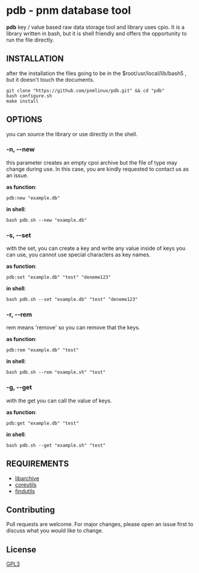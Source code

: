 # pdb - pnm database tool

**pdb** key / value based raw data storage tool and library uses cpio.
It is a library written in bash, but it is shell friendly
and offers the opportunity to run the file directly.

## INSTALLATION
after the installation the files going to be in the $root/usr/local/lib/bash5 , but it doesn't touch the documents.

```
git clone "https://github.com/pnmlinux/pdb.git" && cd "pdb"
bash configure.sh
make install
```

## OPTIONS
you can source the library or use directly in the shell.

### -n, --new
this parameter creates an empty cpoi archive but the file of type
may change during use. In this case, you are kindly requested to contact us as an issue.

**as function**:
```
pdb:new "example.db"
```

**in shell**:
```
bash pdb.sh --new "example.db"
```

### -s, --set
with the set, you can create a key and write any value inside of keys you can use,
you cannot use special characters as key names.

**as function**:
```
pdb:set "example.db" "test" "deneme123"
```

**in shell**:
```
bash pdb.sh --set "example.db" "test" "deneme123"
```

### -r, --rem
rem means 'remove' so you can remove that the keys.

**as function**:
```
pdb:rem "example.db" "test"
```

**in shell**:
```
bash pdb.sh --rem "example.sh" "test"
```

### -g, --get
with the get you can call the value of keys.

**as function**:
```
pdb:get "example.db" "test"
```

**in shell**:
```
bash pdb.sh --get "example.sh" "test"
```
## REQUIREMENTS

- [libarchive](https://github.com/libarchive/libarchive)
- [coreutils](https://github.com/coreutils/coreutils)
- [findutils](https://git.savannah.gnu.org/git/findutils)

## Contributing
Pull requests are welcome. For major changes, please open an issue first to discuss what you would like to change.

## License
[GPL3](https://choosealicense.com/licenses/gpl-3.0/)
